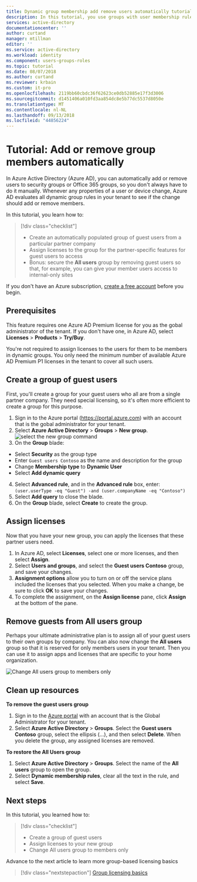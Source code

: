 ```yaml
---
title: Dynamic group membership add remove users automatically tutorial in Azure Active Directory
description: In this tutorial, you use groups with user membership rules to add or remove users automatically
services: active-directory
documentationcenter: ''
author: curtand
manager: mtillman
editor: ''
ms.service: active-directory
ms.workload: identity
ms.component: users-groups-roles
ms.topic: tutorial
ms.date: 08/07/2018
ms.author: curtand
ms.reviewer: krbain
ms.custom: it-pro
ms.openlocfilehash: 2119bb60cbdc36f62623ce0db52885e17f3d3006
ms.sourcegitcommit: d1451406a010fd3aa854dc8e5b77dc5537d8050e
ms.translationtype: MT
ms.contentlocale: nl-NL
ms.lasthandoff: 09/13/2018
ms.locfileid: "44856224"
---
```

# <a name="tutorial-add-or-remove-group-members-automatically"></a>Tutorial: Add or remove group members automatically

In Azure Active Directory (Azure AD), you can automatically add or remove users to security groups or Office 365 groups, so you don't always have to do it manually. Whenever any properties of a user or device change, Azure AD evaluates all dynamic group rules in your tenant to see if the change should add or remove members.

In this tutorial, you learn how to:
> [!div class="checklist"]
> * Create an automatically populated group of guest users from a particular partner company
> * Assign licenses to the group for the partner-specific features for guest users to access
> * Bonus: secure the **All users** group by removing guest users so that, for example, you can give your member users access to internal-only sites

If you don't have an Azure subscription, [create a free account](https://azure.microsoft.com/free/) before you begin.

## <a name="prerequisites"></a>Prerequisites

This feature requires one Azure AD Premium license for you as the gobal administrator of the tenant. If you don't have one, in Azure AD, select **Licenses** > **Products** > **Try/Buy**.

You're not required to assign licenses to the users for them to be members in dynamic groups. You only need the minimum number of available Azure AD Premium P1 licenses in the tenant to cover all such users. 

## <a name="create-a-group-of-guest-users"></a>Create a group of guest users

First, you'll create a group for your guest users who all are from a single partner company. They need special licensing, so it's often more efficient to create a group for this purpose.

1. Sign in to the Azure portal (https://portal.azure.com) with an account that is the gobal administrator for your tenant.
2. Select **Azure Active Directory** > **Groups** > **New group**.
  ![select the new group command](./media/groups-dynamic-tutorial/new-group.png)
3. On the **Group** blade:
  
  * Select **Security** as the group type
  * Enter `Guest users Contoso` as the name and description for the group
  * Change **Membership type** to **Dynamic User**
  * Select **Add dynamic query**
  
4. Select **Advanced rule**, and in the **Advanced rule** box, enter: `(user.userType -eq "Guest") -and (user.companyName -eq "Contoso")`
5. Select **Add query** to close the blade.
6. On the **Group** blade, select **Create** to create the group.

## <a name="assign-licenses"></a>Assign licenses

Now that you have your new group, you can apply the licenses that these partner users need.

1. In Azure AD, select **Licenses**, select one or more licenses, and then select **Assign**.
2. Select **Users and groups**, and select the **Guest users Contoso** group, and save your changes.
3. **Assignment options** allow you to turn on or off the service plans included the licenses that you selected. When you make a change, be sure to click **OK** to save your changes.
4. To complete the assignment, on the **Assign license** pane, click **Assign** at the bottom of the pane.

## <a name="remove-guests-from-all-users-group"></a>Remove guests from All users group

Perhaps your ultimate administrative plan is to assign all of your guest users to their own groups by company. You can also now change the **All users** group so that it is reserved for only members users in your tenant. Then you can use it to assign apps and licenses that are specific to your home organization.

   ![Change All users group to members only](./media/groups-dynamic-tutorial/all-users-edit.png)

## <a name="clean-up-resources"></a>Clean up resources

**To remove the guest users group**

1. Sign in to the [Azure portal](https://portal.azure.com) with an account that is the Global Administrator for your tenant.
2. Select **Azure Active Directory** > **Groups**. Select the **Guest users Contoso** group, select the ellipsis (...), and then select **Delete**. When you delete the group, any assigned licenses are removed.

**To restore the All Users group**
1. Select **Azure Active Directory** > **Groups**. Select the name of the **All users** group to open the group.
1. Select **Dynamic membership rules**, clear all the text in the rule, and select **Save**.

## <a name="next-steps"></a>Next steps

In this tutorial, you learned how to:
> [!div class="checklist"]
> * Create a group of guest users
> * Assign licenses to your new group
> * Change All users group to members only

Advance to the next article to learn more group-based licensing basics
> [!div class="nextstepaction"]
> [Group licensing basics](../fundamentals/active-directory-licensing-whatis-azure-portal.md)



